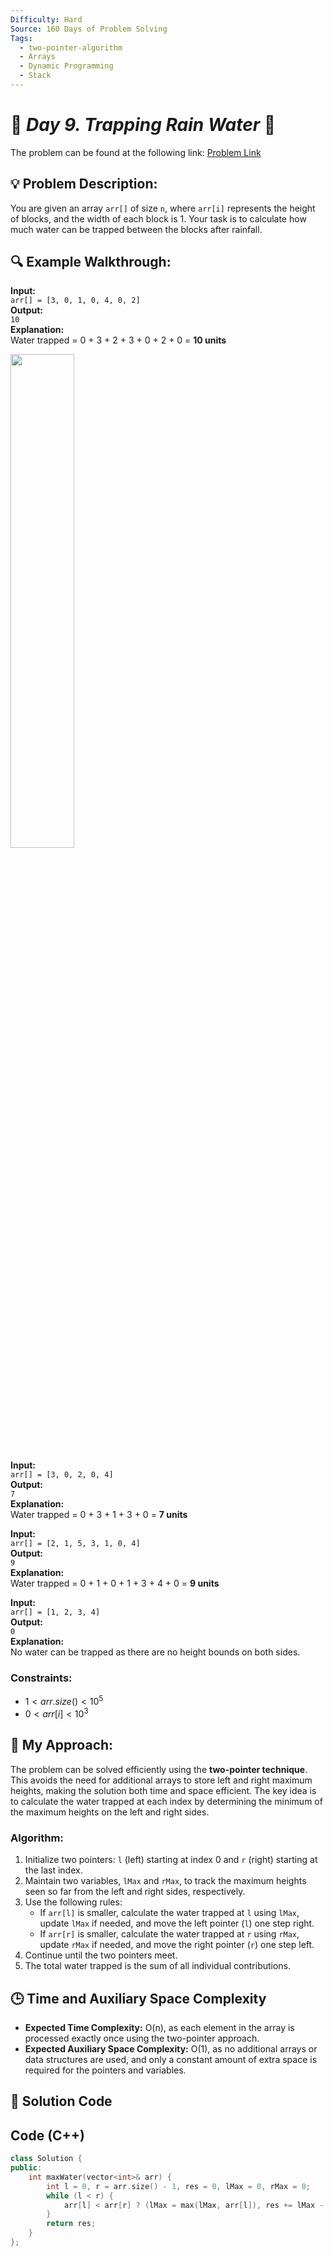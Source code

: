 ```yaml
---
Difficulty: Hard  
Source: 160 Days of Problem Solving  
Tags:
  - two-pointer-algorithm
  - Arrays
  - Dynamic Programming
  - Stack
---
```


# 🚀 _Day 9. Trapping Rain Water_ 🧠

The problem can be found at the following link: [Problem Link](https://www.geeksforgeeks.org/batch/gfg-160-problems/track/two-pointer-technique-gfg-160/problem/trapping-rain-water-1587115621)

## 💡 **Problem Description:**

You are given an array `arr[]` of size `n`, where `arr[i]` represents the height of blocks, and the width of each block is 1. Your task is to calculate how much water can be trapped between the blocks after rainfall.

## 🔍 **Example Walkthrough:**

**Input:**  
`arr[] = [3, 0, 1, 0, 4, 0, 2]`  
**Output:**  
`10`  
**Explanation:**  
Water trapped = 0 + 3 + 2 + 3 + 0 + 2 + 0 = **10 units**

<img src="https://github.com/user-attachments/assets/0e54aa0d-cfd0-4e8c-87b5-c8a3df9b854c" width="45%">

**Input:**  
`arr[] = [3, 0, 2, 0, 4]`  
**Output:**  
`7`  
**Explanation:**  
Water trapped = 0 + 3 + 1 + 3 + 0 = **7 units**

**Input:**  
`arr[] = [2, 1, 5, 3, 1, 0, 4]`  
**Output:**  
`9`  
**Explanation:**  
Water trapped = 0 + 1 + 0 + 1 + 3 + 4 + 0 = **9 units**

**Input:**  
`arr[] = [1, 2, 3, 4]`  
**Output:**  
`0`  
**Explanation:**  
No water can be trapped as there are no height bounds on both sides.



### Constraints:
- $`1 < arr.size() < 10^5`$
- $`0 < arr[i] < 10^3`$



## 🎯 **My Approach:**

The problem can be solved efficiently using the **two-pointer technique**. This avoids the need for additional arrays to store left and right maximum heights, making the solution both time and space efficient. The key idea is to calculate the water trapped at each index by determining the minimum of the maximum heights on the left and right sides.

### Algorithm:
1. Initialize two pointers: `l` (left) starting at index 0 and `r` (right) starting at the last index.
2. Maintain two variables, `lMax` and `rMax`, to track the maximum heights seen so far from the left and right sides, respectively.
3. Use the following rules:
   - If `arr[l]` is smaller, calculate the water trapped at `l` using `lMax`, update `lMax` if needed, and move the left pointer (`l`) one step right.
   - If `arr[r]` is smaller, calculate the water trapped at `r` using `rMax`, update `rMax` if needed, and move the right pointer (`r`) one step left.
4. Continue until the two pointers meet.
5. The total water trapped is the sum of all individual contributions.

## 🕒 **Time and Auxiliary Space Complexity** 

- **Expected Time Complexity:** O(n), as each element in the array is processed exactly once using the two-pointer approach.
- **Expected Auxiliary Space Complexity:** O(1), as no additional arrays or data structures are used, and only a constant amount of extra space is required for the pointers and variables.

## 📝 **Solution Code**

## Code (C++)

```cpp
class Solution {
public:
    int maxWater(vector<int>& arr) {
        int l = 0, r = arr.size() - 1, res = 0, lMax = 0, rMax = 0;
        while (l < r) {
            arr[l] < arr[r] ? (lMax = max(lMax, arr[l]), res += lMax - arr[l++]) : (rMax = max(rMax, arr[r]), res += rMax - arr[r--]);
        }
        return res;
    }
};
```



